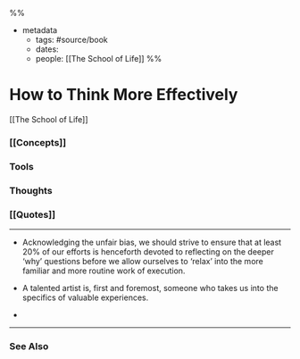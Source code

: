 %%
- metadata
	- tags: #source/book
	- dates: 
	- people: [[The School of Life]]
%%

# How to Think More Effectively
[[The School of Life]]

### [[Concepts]]

### Tools

### Thoughts

### [[Quotes]]
---

- Acknowledging the unfair bias, we should strive to ensure that at least 20% of our efforts is henceforth devoted to reflecting on the deeper ‘why’ questions before we allow ourselves to ‘relax’ into the more familiar and more routine work of execution.

- A talented artist is, first and foremost, someone who takes us into the specifics of valuable experiences.
- 

----
### See Also